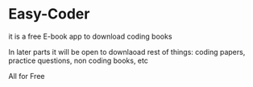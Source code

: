 # Easy-Coder
it is a free E-book app to download coding books

In later parts it will be open to downlaoad rest of things: coding papers,      
                                                      practice questions,
                                                      non coding books, etc
                                                      
All for Free                                                      

